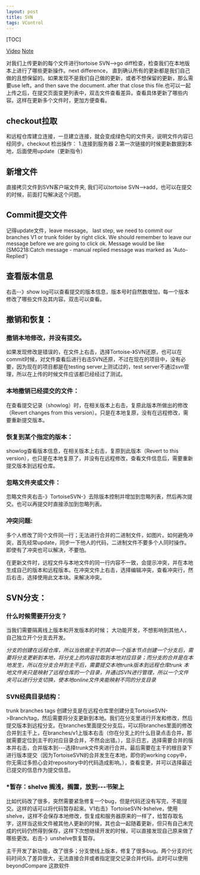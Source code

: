 ```yaml
---
layout: post
title: SVN
tags: VControl
---
```

[TOC]

[Video](https://www.bilibili.com/video/BV1k4411m7mP?p=5)
[Note](https://easydoc.top/s/78711005/uSJD1CDg/60815798)


对我们上传更新的每个文件进行tortoise SVN-->go diff检查，检查我们在本地版本上进行了哪些更新操作。next difference， 直到确认所有的更新都是我们自己做的且想保留的。如果发现不是我们自己做的更新，或者不想保留的更新，那么需要use left，and then save the document. after that close this file.也可以一起上传之后，在提交页面变更列表中，双击文件查看差异。查看具体更新了哪些内容。这样在更新多个文件时，更加方便查看。

## checkout拉取

和远程仓库建立连接，一旦建立连接，就会变成绿色勾的文件夹，说明文件内容已经同步。checkout 检出操作： 1.连接到服务器 2.第一次链接的时候更新数据到本地，后面使用update（更新指令）

## 新增文件

直接拷贝文件到SVN客户端文件夹, 我们可以tortoise SVN-->add，也可以在提交的时候，前面打勾解决这个问题。

## Commit提交文件

记得update文件，leave message。
last step, we need to commit our branches V1 or trunk folder by right click. We should remember to leave our message before we are going to click ok. Message would be like (SMG218:Catch message - manual replied message was marked as 'Auto-Replied')

## 查看版本信息

右击--》show log可以查看提交的版本信息，版本号时自然数增加，每一个版本修改了哪些文件及其内容。双击可以查看。

## 撤销和恢复：

### 撤销本地修改，并没有提交。

如果发现修改是错误的，在文件上右击，选择Tortoise-》SVN还原，也可以在commit时候，对文件查看后进行右击SVN还原，不过在现在的项目中，没有必要，因为现在的项目都是在testing server上测试过的，test server不通过svn管理，所以在上传的时候文件应该都已经经过了测试。

### 本地撤销已经提交的文件：

在查看提交记录（showlog）时，在相关版本上右击，复原此版本所做出的修改（Revert changes from this version）。只是在本地复原，没有在远程修改，需要重新提交版本。

### 恢复到某个指定的版本：

showlog查看版本信息，在相关版本上右击，复原到此版本（Revert to this version），也只是在本地复原了，并没有在远程修改，查看文件信息后，需要重新提交版本到远程仓库。

### 忽略文件夹或文件：

忽略文件夹右击-》TortoiseSVN-》去除版本控制并增加到忽略列表，然后再次提交。也可以再提交时直接添加到忽略列表。

### 冲突问题:

多个人修改了同个文件同一行；无法进行合并的二进制文件，如图片。如何避免冲突，首先经常update，同步一下他人的代码，二进制文件不要多个人同时操作。即使有了冲突也可以解决，不要怕。

在更新文件时，远程文件与本地文件的同一行内容不一致，会提示冲突，并在本地生成自己的版本和远程版本。在冲突文件上右击，选择编辑冲突，查看冲突行，然后右击，选择使用此文本块。来解决冲突。

## SVN分支：

### 什么时候需要开分支？

当我们需要隔离线上版本和开发版本的时候； 大功能开发，不想影响到其他人，自己独立开个分支去开发。

*分支的创建在远程仓库，所以当依据主干的其中一个版本节点创建一个分支后，需要将分支更新到本地，将分支上的内容拉取到本地对应目录；而分支的合并是在本地发生，所以在分支合并到主干后，需要提交本地trunk版本到远程仓库trunk*
*本地文件夹只是映射了远程仓库的一个目录，并通过SVN进行管理，所以一个文件夹可以进行分支切换，使本地online文件夹能映射不同的分支目录*

### SVN经典目录结构：  

trunk
branches
tags
创建分支是在远程仓库里创建分支TortoiseSVN->Branch/tag，然后需要将分支更新到本地。我们在分支里进行开发和修改，然后提交版本到远程分支。在branches里面提交分支后，可以将branches里面的修改合并到主干上，在branches/v1上版本右击（你在分支上的什么目录点击合并，那就需要定位到主干的对应目录合并，不然会出错。），显示日志，选择需要合并的版本并右击，合并版本到---选择trunk文件夹进行合并。最后需要在主干的根目录下进行版本提交（因为TortoiseSVN的合并发生在本地，即你的working copy中，你无需过多担心会对repository中的代码造成影响。），查看变更，并可以选择最近已提交的信息作为提交信息。

### *暂存：shelve 搁浅，搁置，放到---书架上

比如代码改了很多，突然需要紧急修复一个bug，但是代码还没有写完，不能提交。这样的话可以将代码暂存起来。V1右击》TortoiseSVN-》shelve，使用shelve，这样不会保存本地修改，恢复成和服务器原来的一样了，给暂存取名字，这样当这些文件被其他人更新的时候，其也会一起随着更新，但只有自己未完成的代码仍然得到保存，这样下次想继续开发的时候，可以直接发现自己原来做了哪些更改。右击-》unshelve恢复暂存。

主干开发了新功能，改了很多；分支使线上版本，修复了很多bug。两个分支的代码时间久了差异很大，无法直接合并或者指定提交记录合并代码。此时可以使用beyondCompare 这款软件
